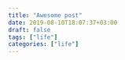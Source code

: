 ```yaml
---
title: "Awesome post"
date: 2019-08-10T18:07:37+03:00
draft: false
tags: ["life"]
categories: ["life"]
---
```


